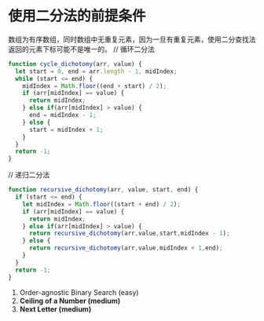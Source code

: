 # 使用二分法的前提条件
数组为有序数组，同时数组中无重复元素，因为一旦有重复元素，使用二分查找法返回的元素下标可能不是唯一的。
// 循环二分法
```javascript
function cycle_dichotomy(arr, value) {
  let start = 0, end = arr.length - 1, midIndex;
  while (start <= end) {
    midIndex = Math.floor((end + start) / 2);
    if (arr[midIndex] == value) {
      return midIndex;
    } else if(arr[midIndex] > value) {
      end = midIndex - 1;
    } else {
      start = midIndex + 1;
    }
  }
  return -1;
}
```

// 递归二分法
```javascript
function recursive_dichotomy(arr, value, start, end) {
  if (start <= end) {
    let midIndex = Math.floor((start + end) / 2);
    if (arr[midIndex] == value) {
      return midIndex;
    } else if(arr[midIndex] > value) {
      return recursive_dichotomy(arr,value,start,midIndex - 1);
    } else {
      return recursive_dichotomy(arr,value,midIndex + 1,end);
    }
  }
  return -1;
}
```

1. Order-agnostic Binary Search (easy)
2. **Ceiling of a Number (medium)**
3. **Next Letter (medium)**
